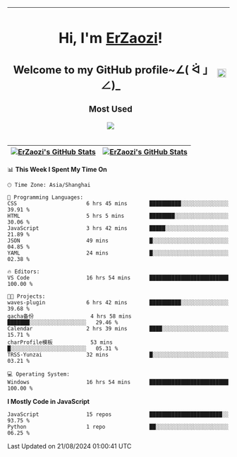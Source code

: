 |<h1>Hi, I'm <a href="https://github.com/erzaozi">ErZaozi</a>! </h1><h2>Welcome to my GitHub profile~∠( ᐛ 」∠)_</h2><p><h3>Most Used</h3><img src="https://skillicons.dev/icons?i=github,vscode,visualstudio,ubuntu,postman,pycharm,webstorm,git,docker"></p>|<img decoding="async" align=center src="https://cdn.jsdelivr.net/gh/erzaozi/erzaozi/image.gif" width="100%">|
| ----- | ----- |

| <a href="https://github.com/erzaozi"><img align="center" src="https://github-readme-stats.vercel.app/api/top-langs/?username=erzaozi&title_color=44cef6&text_color=4b5cc4&icon_color=2bbc8a&bg_color=white&langs_count=4&hide_border=true" alt="ErZaozi's GitHub Stats" /></a> | <a href="https://github.com/erzaozi"><img align="center" src="https://github-readme-stats.vercel.app/api?username=erzaozi&show_icons=true&line_height=27&count_private=true&title_color=44cef6&text_color=4b5cc4&icon_color=2bbc8a&bg_color=white&hide_border=true" alt="ErZaozi's GitHub Stats" /></a> |
| ----- | ----- |
<!--START_SECTION:waka-->
📊 **This Week I Spent My Time On** 

```text
🕑︎ Time Zone: Asia/Shanghai

💬 Programming Languages: 
CSS                      6 hrs 45 mins       ██████████░░░░░░░░░░░░░░░   39.91 % 
HTML                     5 hrs 5 mins        ████████░░░░░░░░░░░░░░░░░   30.06 % 
JavaScript               3 hrs 42 mins       █████░░░░░░░░░░░░░░░░░░░░   21.89 % 
JSON                     49 mins             █░░░░░░░░░░░░░░░░░░░░░░░░   04.85 % 
YAML                     24 mins             █░░░░░░░░░░░░░░░░░░░░░░░░   02.38 % 

🔥 Editors: 
VS Code                  16 hrs 54 mins      █████████████████████████   100.00 % 

🐱‍💻 Projects: 
waves-plugin             6 hrs 42 mins       ██████████░░░░░░░░░░░░░░░   39.68 % 
gacha备份                  4 hrs 58 mins       ███████░░░░░░░░░░░░░░░░░░   29.46 % 
Calendar                 2 hrs 39 mins       ████░░░░░░░░░░░░░░░░░░░░░   15.71 % 
charProfile模板            53 mins             █░░░░░░░░░░░░░░░░░░░░░░░░   05.31 % 
TRSS-Yunzai              32 mins             █░░░░░░░░░░░░░░░░░░░░░░░░   03.21 % 

💻 Operating System: 
Windows                  16 hrs 54 mins      █████████████████████████   100.00 % 
```

**I Mostly Code in JavaScript** 

```text
JavaScript               15 repos            ███████████████████████░░   93.75 % 
Python                   1 repo              ██░░░░░░░░░░░░░░░░░░░░░░░   06.25 % 
```




 Last Updated on 21/08/2024 01:00:41 UTC
<!--END_SECTION:waka-->
